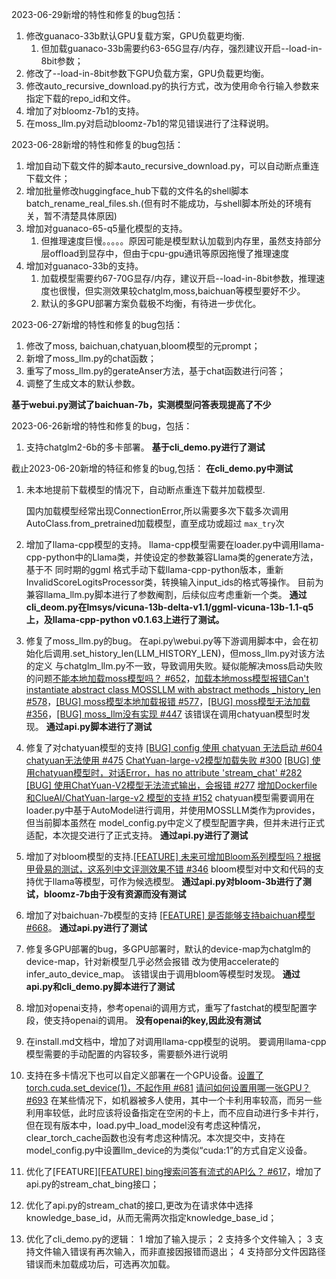 2023-06-29新增的特性和修复的bug包括：

1. 修改guanaco-33b默认GPU复载方案，GPU负载更均衡.
   1. 但加载guanaco-33b需要约63-65G显存/内存，强烈建议开启--load-in-8bit参数；
2. 修改了--load-in-8bit参数下GPU负载方案，GPU负载更均衡。
3. 修改auto_recursive_download.py的执行方式，改为使用命令行输入参数来指定下载的repo_id和文件。
4. 增加了对bloomz-7b1的支持。
5. 在moss_llm.py对启动bloomz-7b1的常见错误进行了注释说明。

2023-06-28新增的特性和修复的bug包括：

1. 增加自动下载文件的脚本auto_recursive_download.py，可以自动断点重连下载文件；
2. 增加批量修改huggingface_hub下载的文件名的shell脚本batch_rename_real_files.sh.(但有时不能成功，与shell脚本所处的环境有关，暂不清楚具体原因)
3. 增加对guanaco-65-q5量化模型的支持。
   1. 但推理速度巨慢。。。。。原因可能是模型默认加载到内存里，虽然支持部分层offload到显存中，但由于cpu-gpu通讯等原因拖慢了推理速度
4. 增加对guanaco-33b的支持。
   1. 加载模型需要约67-70G显存/内存，建议开启--load-in-8bit参数，推理速度也很慢，但实测效果较chatglm,moss,baichuan等模型要好不少。
   2. 默认的多GPU部署方案负载极不均衡，有待进一步优化。

2023-06-27新增的特性和修复的bug包括：

1. 修改了moss, baichuan,chatyuan,bloom模型的元prompt；
2. 新增了moss_llm.py的chat函数；
3. 重写了moss_llm.py的gerateAnser方法，基于chat函数进行问答；
4. 调整了生成文本的默认参数。

**基于webui.py测试了baichuan-7b，实测模型问答表现提高了不少**

2023-06-26新增的特性和修复的bug，包括：

1. 支持chatglm2-6b的多卡部署。
   **基于cli_demo.py进行了测试**

截止2023-06-20新增的特征和修复的bug,包括：
   **在cli_demo.py中测试**

1. 未本地提前下载模型的情况下，自动断点重连下载并加载模型.

   国内加载模型经常出现ConnectionError,所以需要多次下载多次调用AutoClass.from_pretrained加载模型，直至成功或超过 `max_try`次
2. 增加了llama-cpp模型的支持。
   llama-cpp模型需要在loader.py中调用llama-cpp-python中的Llama类，并使设定的参数兼容Llama类的generate方法，基于不
   同时期的ggml 格式手动下载llama-cpp-python版本，重新InvalidScoreLogitsProcessor类，转换输入input_ids的格式等操作。
   目前为兼容llama_llm.py脚本进行了参数阉割，后续似应考虑重新一个类。
   **通过cli_deom.py在lmsys/vicuna-13b-delta-v1.1/ggml-vicuna-13b-1.1-q5上，及llama-cpp-python v0.1.63上进行了测试。**
3. 修复了moss_llm.py的bug。
   在api.py\webui.py等下游调用脚本中，会在初始化后调用.set_history_len(LLM_HISTORY_LEN)，但moss_llm.py对该方法的定义
   与chatglm_llm.py不一致，导致调用失败。疑似能解决moss启动失败的问题[不能本地加载moss模型吗？ #652](https://github.com/imClumsyPanda/langchain-ChatGLM/issues/652)，[加载本地moss模型报错Can&#39;t instantiate abstract class MOSSLLM with abstract methods _history_len #578](https://github.com/imClumsyPanda/langchain-ChatGLM/issues/578)，[[BUG] moss模型本地加载报错 #577](https://github.com/imClumsyPanda/langchain-ChatGLM/issues/577)，[[BUG] moss模型无法加载 #356](https://github.com/imClumsyPanda/langchain-ChatGLM/issues/356)，[[BUG] moss_llm没有实现 #447](https://github.com/imClumsyPanda/langchain-ChatGLM/issues/447)
   该错误在调用chatyuan模型时发现。
   **通过api.py脚本进行了测试**
4. 修复了对chatyuan模型的支持 [[BUG] config 使用 chatyuan 无法启动 #604](https://github.com/imClumsyPanda/langchain-ChatGLM/issues/604) [chatyuan无法使用 #475](https://github.com/imClumsyPanda/langchain-ChatGLM/issues/475) [ChatYuan-large-v2模型加载失败 #300](https://github.com/imClumsyPanda/langchain-ChatGLM/issues/300) [[BUG] 使用chatyuan模型时，对话Error，has no attribute &#39;stream_chat&#39; #282](https://github.com/imClumsyPanda/langchain-ChatGLM/issues/282) [[BUG] 使用ChatYuan-V2模型无法流式输出，会报错 #277](https://github.com/imClumsyPanda/langchain-ChatGLM/issues/277) [增加Dockerfile 和ClueAI/ChatYuan-large-v2 模型的支持 #152](https://github.com/imClumsyPanda/langchain-ChatGLM/pull/152)
   chatyuan模型需要调用在loader.py中基于AutoModel进行调用，并使用MOSSLLM类作为provides，但当前脚本虽然在
   model_config.py中定义了模型配置字典，但并未进行正式适配，本次提交进行了正式支持。
   **通过api.py进行了测试**
5. 增加了对bloom模型的支持.[[FEATURE] 未来可增加Bloom系列模型吗？根据甲骨易的测试，这系列中文评测效果不错 #346](https://github.com/imClumsyPanda/langchain-ChatGLM/issues/346)
   bloom模型对中文和代码的支持优于llama等模型，可作为候选模型。
   **通过api.py对bloom-3b进行了测试，bloomz-7b由于没有资源而没有测试**
6. 增加了对baichuan-7b模型的支持 [[FEATURE] 是否能够支持baichuan模型 #668](https://github.com/imClumsyPanda/langchain-ChatGLM/issues/668)。
   **通过api.py进行了测试**
7. 修复多GPU部署的bug，多GPU部署时，默认的device-map为chatglm的device-map，针对新模型几乎必然会报错
   改为使用accelerate的infer_auto_device_map。
   该错误由于调用bloom等模型时发现。
   **通过api.py和cli_demo.py脚本进行了测试**
8. 增加对openai支持，参考openai的调用方式，重写了fastchat的模型配置字段，使支持openai的调用。
   **没有openai的key,因此没有测试**
9. 在install.md文档中，增加了对调用llama-cpp模型的说明。
   要调用llama-cpp模型需要的手动配置的内容较多，需要额外进行说明
10. 支持在多卡情况下也可以自定义部署在一个GPU设备。[设置了torch.cuda.set_device(1)，不起作用 #681](https://github.com/imClumsyPanda/langchain-ChatGLM/issues/681) [请问如何设置用哪一张GPU？ #693](https://github.com/imClumsyPanda/langchain-ChatGLM/issues/693)
    在某些情况下，如机器被多人使用，其中一个卡利用率较高，而另一些利用率较低，此时应该将设备指定在空闲的卡上，而不应自动进行多卡并行，但在现有版本中，load.py中_load_model没有考虑这种情况，clear_torch_cache函数也没有考虑这种情况。本次提交中，支持在model_config.py中设置llm_device的为类似“cuda:1”的方式自定义设备。
11. 优化了[FEATURE][[FEATURE] bing搜索问答有流式的API么？ #617](https://github.com/imClumsyPanda/langchain-ChatGLM/issues/617)，增加了api.py的stream_chat_bing接口；
12. 优化了api.py的stream_chat的接口,更改为在请求体中选择knowledge_base_id，从而无需两次指定knowledge_base_id；
13. 优化了cli_demo.py的逻辑：
    1 增加了输入提示；
    2 支持多个文件输入；
    3 支持文件输入错误有再次输入，而非直接因报错而退出；
    4 支持部分文件因路径错误而未加载成功后，可选再次加载。
